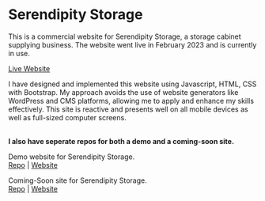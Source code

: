 # Serendipity Storage

This is a commercial website for Serendipity Storage, a storage cabinet supplying business. The website went live in February 2023 and is currently in use.

[Live Website](https://serendipitystorage.co.za/)

I have designed and implemented this website using Javascript, HTML, CSS with Bootstrap. My approach avoids the use of website generators like WordPress and CMS platforms, allowing me to apply and enhance my skills effectively. This site is reactive and presents well on all mobile devices as well as full-sized computer screens.
<br><br>


**I also have seperate repos for both a demo  and a coming-soon site.**

Demo website for Serendipity Storage.<br>
[Repo](https://github.com/AnevRensburg/serendipity-demo) | [Website](https://anevrensburg.github.io/serendipity-demo/products.html)

Coming-Soon site for Serendipity Storage.<br>
[Repo](https://github.com/AnevRensburg/serendipity-soon) | [Website](https://anevrensburg.github.io/serendipity-soon/)
